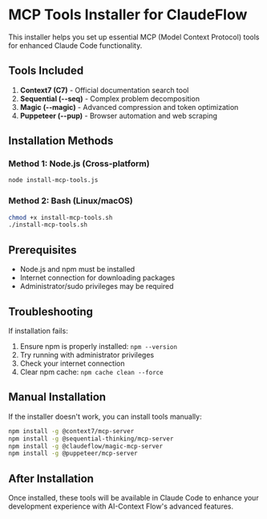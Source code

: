 # MCP Tools Installer for ClaudeFlow

This installer helps you set up essential MCP (Model Context Protocol) tools for enhanced Claude Code functionality.

## Tools Included

1. **Context7 (C7)** - Official documentation search tool
2. **Sequential (--seq)** - Complex problem decomposition
3. **Magic (--magic)** - Advanced compression and token optimization
4. **Puppeteer (--pup)** - Browser automation and web scraping

## Installation Methods

### Method 1: Node.js (Cross-platform)
```bash
node install-mcp-tools.js
```

### Method 2: Bash (Linux/macOS)
```bash
chmod +x install-mcp-tools.sh
./install-mcp-tools.sh
```


## Prerequisites

- Node.js and npm must be installed
- Internet connection for downloading packages
- Administrator/sudo privileges may be required

## Troubleshooting

If installation fails:
1. Ensure npm is properly installed: `npm --version`
2. Try running with administrator privileges
3. Check your internet connection
4. Clear npm cache: `npm cache clean --force`

## Manual Installation

If the installer doesn't work, you can install tools manually:

```bash
npm install -g @context7/mcp-server
npm install -g @sequential-thinking/mcp-server
npm install -g @claudeflow/magic-mcp-server
npm install -g @puppeteer/mcp-server
```

## After Installation

Once installed, these tools will be available in Claude Code to enhance your development experience with AI-Context Flow's advanced features.